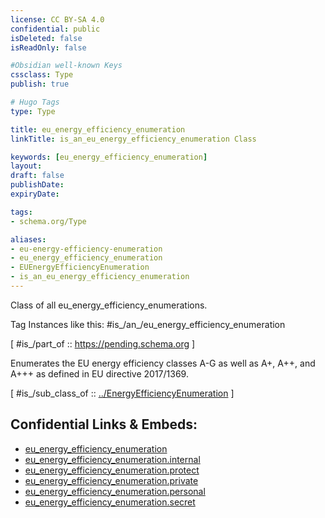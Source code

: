 ```yaml
---
license: CC BY-SA 4.0
confidential: public
isDeleted: false
isReadOnly: false

#Obsidian well-known Keys
cssclass: Type
publish: true

# Hugo Tags
type: Type

title: eu_energy_efficiency_enumeration
linkTitle: is_an_eu_energy_efficiency_enumeration Class

keywords: [eu_energy_efficiency_enumeration]
layout: 
draft: false
publishDate:
expiryDate: 

tags:
- schema.org/Type

aliases:
- eu-energy-efficiency-enumeration
- eu_energy_efficiency_enumeration
- EUEnergyEfficiencyEnumeration
- is_an_eu_energy_efficiency_enumeration
---
```


Class of all eu_energy_efficiency_enumerations.

Tag Instances like this: 
#is_/an_/eu_energy_efficiency_enumeration

[ #is_/part_of :: https://pending.schema.org ]

Enumerates the EU energy efficiency classes A-G as well as A+, A++, and A+++ as defined in EU directive 2017/1369.

[ #is_/sub_class_of :: [../EnergyEfficiencyEnumeration](../EnergyEfficiencyEnumeration) ]



## Confidential Links & Embeds: 
- [eu_energy_efficiency_enumeration](../../../../../../../_public/schema.org/Type/is_a_/intangible/enumeration/energy_efficiency_enumeration/eu_energy_efficiency_enumeration.md) 
- [eu_energy_efficiency_enumeration.internal](../../../../../../../_internal/schema.org/Type/is_a_/intangible/enumeration/energy_efficiency_enumeration/eu_energy_efficiency_enumeration.internal.md) 
- [eu_energy_efficiency_enumeration.protect](../../../../../../../_protect/schema.org/Type/is_a_/intangible/enumeration/energy_efficiency_enumeration/eu_energy_efficiency_enumeration.protect.md) 
- [eu_energy_efficiency_enumeration.private](../../../../../../../_private/schema.org/Type/is_a_/intangible/enumeration/energy_efficiency_enumeration/eu_energy_efficiency_enumeration.private.md) 
- [eu_energy_efficiency_enumeration.personal](../../../../../../../_personal/schema.org/Type/is_a_/intangible/enumeration/energy_efficiency_enumeration/eu_energy_efficiency_enumeration.personal.md) 
- [eu_energy_efficiency_enumeration.secret](../../../../../../../_secret/schema.org/Type/is_a_/intangible/enumeration/energy_efficiency_enumeration/eu_energy_efficiency_enumeration.secret.md) 
